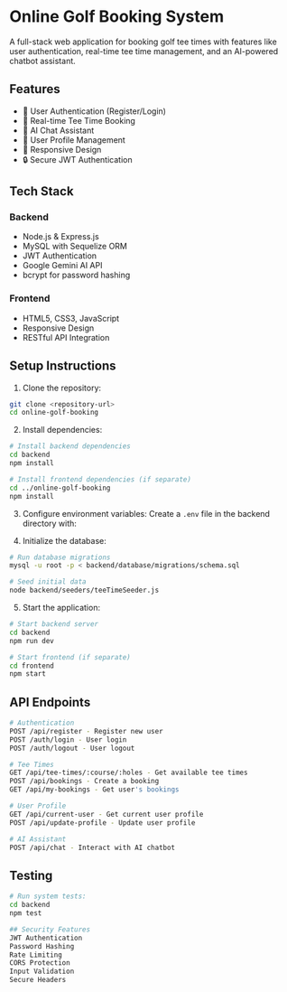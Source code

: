 # Online Golf Booking System

A full-stack web application for booking golf tee times with features like user authentication, real-time tee time management, and an AI-powered chatbot assistant.

## Features

- 🔐 User Authentication (Register/Login)
- 📅 Real-time Tee Time Booking
- 🤖 AI Chat Assistant
- 👤 User Profile Management
- 📱 Responsive Design
- 🔒 Secure JWT Authentication

## Tech Stack

### Backend
- Node.js & Express.js
- MySQL with Sequelize ORM
- JWT Authentication
- Google Gemini AI API
- bcrypt for password hashing

### Frontend
- HTML5, CSS3, JavaScript
- Responsive Design
- RESTful API Integration

## Setup Instructions

1. Clone the repository:
```bash
git clone <repository-url>
cd online-golf-booking
```

2. Install dependencies:
```bash
# Install backend dependencies
cd backend
npm install

# Install frontend dependencies (if separate)
cd ../online-golf-booking
npm install
```

3. Configure environment variables:
Create a `.env` file in the backend directory with:

4. Initialize the database:
```bash
# Run database migrations
mysql -u root -p < backend/database/migrations/schema.sql

# Seed initial data
node backend/seeders/teeTimeSeeder.js
```

5. Start the application:
```bash
# Start backend server
cd backend
npm run dev

# Start frontend (if separate)
cd frontend
npm start
```

## API Endpoints
```bash
# Authentication
POST /api/register - Register new user
POST /auth/login - User login
POST /auth/logout - User logout

# Tee Times
GET /api/tee-times/:course/:holes - Get available tee times
POST /api/bookings - Create a booking
GET /api/my-bookings - Get user's bookings
```
```bash
# User Profile
GET /api/current-user - Get current user profile
POST /api/update-profile - Update user profile

# AI Assistant
POST /api/chat - Interact with AI chatbot
```


## Testing
```bash
# Run system tests:
cd backend
npm test
 ```

```bash
## Security Features
JWT Authentication
Password Hashing
Rate Limiting
CORS Protection
Input Validation
Secure Headers

